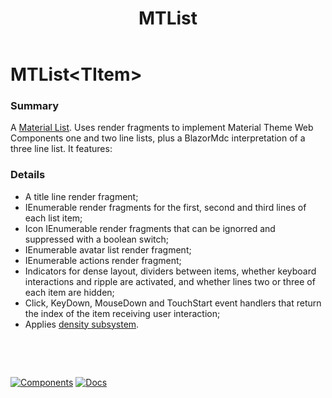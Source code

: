 ﻿---
uid: C.MTList
title: MTList
---
# MTList&lt;TItem&gt;

### Summary

A [Material List](https://material.io/develop/web/components/lists/). Uses render fragments to implement Material Theme Web Components one and two line lists, plus a BlazorMdc interpretation of a three line list. It features:

### Details

- A title line render fragment;
- IEnumerable render fragments for the first, second and third lines of each list item;
- Icon IEnumerable render fragments that can be ignorred and suppressed with a boolean switch;
- IEnumerable avatar list render fragment;
- IEnumerable actions render fragment;
- Indicators for dense layout, dividers between items, whether keyboard interactions and ripple are activated, and whether lines two or three of each item are hidden;
- Click, KeyDown, MouseDown and TouchStart event handlers that return the index of the item receiving user interaction;
- Applies [density subsystem](xref:A.Density).

&nbsp;

&nbsp;

[![Components](https://img.shields.io/static/v1?label=Components&message=Core&color=blue)](xref:A.CoreComponents)
[![Docs](https://img.shields.io/static/v1?label=API%20Documentation&message=MTList&color=brightgreen)](xref:BlazorMdc.MTList`1)